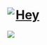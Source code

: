 <div>
<a href="https://readme-stats-cfgj2cxdy.vercel.app/api?username=keeganosler&count_private=true&show_icons=true&theme=tokyonight">
  <img  align="left" src="https://readme-stats-cfgj2cxdy.vercel.app/api?username=keeganosler&count_private=true&show_icons=true&theme=tokyonight" />
  <h1>Hey</h1>
</a>
<a href="https://readme-stats-cfgj2cxdy.vercel.app/api/top-langs/?username=keeganosler&hide=php&theme=tokyonight">
  <img align="left" src="https://readme-stats-cfgj2cxdy.vercel.app/api/top-langs/?username=keeganosler&hide=php&theme=tokyonight" />
</a>
</div>

<!--
**keeganosler/keeganosler** is a ✨ _special_ ✨ repository because its `README.md` (this file) appears on your GitHub profile.

Here are some ideas to get you started:

- 🔭 I’m currently working on ...
- 🌱 I’m currently learning ...
- 👯 I’m looking to collaborate on ...
- 🤔 I’m looking for help with ...
- 💬 Ask me about ...
- 📫 How to reach me: ...
- 😄 Pronouns: ...
- ⚡ Fun fact: ...
-->
